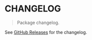 # CHANGELOG

> Package changelog.

See [GitHub Releases](https://github.com/stdlib-js/math-base-special-logit/releases) for the changelog.